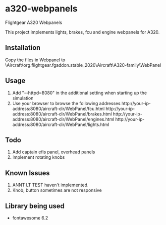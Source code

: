 # a320-webpanels
Flightgear A320 Webpanels

This project implements lights, brakes, fcu and engine webpanels for A320.

Installation
------------
Copy the files in Webpanel to <Download Location>\Aircraft\org.flightgear.fgaddon.stable_2020\Aircraft\A320-family\WebPanel

Usage
-----
1. Add "--httpd=8080" in the additional setting when starting up the simulation
2. Use your browser to browse the following addresses
http://your-ip-address:8080/aircraft-dir/WebPanel/fcu.html
http://your-ip-address:8080/aircraft-dir/WebPanel/brakes.html
http://your-ip-address:8080/aircraft-dir/WebPanel/engines.html
http://your-ip-address:8080/aircraft-dir/WebPanel/lights.html

Todo
----
1. Add captain efis panel, overhead panels
2. Implement rotating knobs

Known Issues
------------
1. ANNT LT TEST haven't implemented.
2. Knob, button sometimes are not responsive

Library being used
------------------
- fontawesome 6.2 

